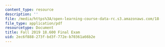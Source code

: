 ```yaml
---
content_type: resource
description: ''
file: /media/https%3A/open-learning-course-data-rc.s3.amazonaws.com/18-600-probability-and-random-variables-fall-2019/2ec6f888273fbd3f772eb70361a66b2e_MIT18_600F19_final_F2019.pdf
file_type: application/pdf
resourcetype: Document
title: Fall 2019 18.600 Final Exam
uid: 2ec6f888-273f-bd3f-772e-b70361a66b2e
---
```

